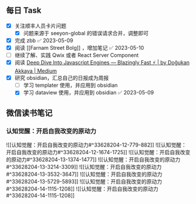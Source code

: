 ## 每日 Task
- [x] 关注顺丰人员卡片问题
	- [x] 问题来源于 seeyon-global 的错误请求合并，调整即可
- [x] 完成 zbb ✅ 2023-05-09
- [x] 阅读 [[Farnam Street Bolg]] ，增加笔记 ✅ 2023-05-10
- [ ] 继续了解、实践 Qwix 或者 React Server Component
- [x] 阅读 [Deep Dive Into Javascript Engines — Blazingly Fast ⚡️ | by Doğukan Akkaya | Medium](https://medium.com/@dogukanakkaya/deep-dive-into-javascript-engines-blazingly-fast-%EF%B8%8F-fc47069e97a4)
- [x] 研究 obsidian，汇总自己的日报成为周报
	- [ ] 学习 templater 使用，并应用到 obsidian 
	- [x] 学习 dataview 使用，并应用到 obsidian ✅ 2023-05-09
## 微信读书笔记
<!-- start of weread -->

### 认知觉醒：开启自我改变的原动力
![[认知觉醒：开启自我改变的原动力#^33628204-12-779-882]]
![[认知觉醒：开启自我改变的原动力#^33628204-12-1674-1725]]
![[认知觉醒：开启自我改变的原动力#^33628204-13-1374-1477]]
![[认知觉醒：开启自我改变的原动力#^33628204-13-3214-3309]]
![[认知觉醒：开启自我改变的原动力#^33628204-13-3532-3647]]
![[认知觉醒：开启自我改变的原动力#^33628204-13-5729-5893]]
![[认知觉醒：开启自我改变的原动力#^33628204-14-1115-1208]]
![[认知觉醒：开启自我改变的原动力#^33628204-14-1115-1208]]
<!-- end of weread -->